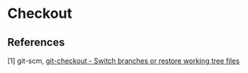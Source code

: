 # Checkout

## References

[1] git-scm, [git-checkout - Switch branches or restore working tree files](https://git-scm.com/docs/git-checkout)

